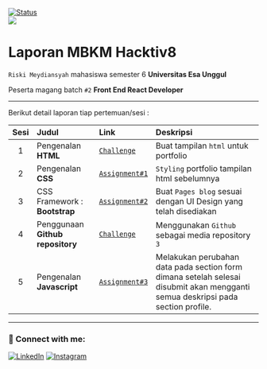 [![Status](https://img.shields.io/badge/Status-dev-orange.svg)](https://shields.io/)
<br>
![](https://img.shields.io/badge/Code-React-informational?style=flat&logo=react&color=61DAFB)

# Laporan MBKM Hacktiv8

`Riski Meydiansyah` mahasiswa semester 6 **Universitas Esa Unggul**

Peserta magang batch `#2` **Front End React Developer**

---

Berikut detail laporan tiap pertemuan/sesi :

| Sesi | Judul                            | Link                               | Deskripsi                                                                                                                       |
| :--: | :------------------------------- | :--------------------------------- | :------------------------------------------------------------------------------------------------------------------------------ |
|  1   | Pengenalan **HTML**              | [`Challenge`](../s1/index.html)    | Buat tampilan `html` untuk portfolio                                                                                            |
|  2   | Pengenalan **CSS**               | [`Assignment#1`](../s2/index.html) | `Styling` portfolio tampilan html sebelumnya                                                                                    |
|  3   | CSS Framework : **Bootstrap**    | [`Assignment#2`](../s3/index.html) | Buat `Pages blog` sesuai dengan UI Design yang telah disediakan                                                                 |
|  4   | Penggunaan **Github repository** | [`Challenge`](../s3/index.html)    | Menggunakan `Github` sebagai media repository `3`                                                                               |
|  5   | Pengenalan **Javascript**        | [`Assignment#3`](../s5/index.html) | Melakukan perubahan data pada section form dimana setelah selesai disubmit akan mengganti semua deskripsi pada section profile. |

---

### 🤝 Connect with me:

[![LinkedIn](https://img.shields.io/badge/linkedin-%230077B5.svg?style=for-the-badge&logo=linkedin&logoColor=white)](https://www.linkedin.com/in/meydiansyah/)
[![Instagram](https://img.shields.io/badge/Instagram-%23E4405F.svg?style=for-the-badge&logo=Instagram&logoColor=white)](https://www.instagram.com/meydiansyah__/)
